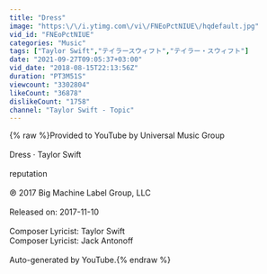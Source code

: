 ```yaml
---
title: "Dress"
image: "https:\/\/i.ytimg.com\/vi\/FNEoPctNIUE\/hqdefault.jpg"
vid_id: "FNEoPctNIUE"
categories: "Music"
tags: ["Taylor Swift","テイラースウィフト","テイラー・スウィフト"]
date: "2021-09-27T09:05:37+03:00"
vid_date: "2018-08-15T22:13:56Z"
duration: "PT3M51S"
viewcount: "3302804"
likeCount: "36878"
dislikeCount: "1758"
channel: "Taylor Swift - Topic"
---
```

{% raw %}Provided to YouTube by Universal Music Group<br /><br />Dress · Taylor Swift<br /><br />reputation<br /><br />℗ 2017 Big Machine Label Group, LLC<br /><br />Released on: 2017-11-10<br /><br />Composer  Lyricist: Taylor Swift<br />Composer  Lyricist: Jack Antonoff<br /><br />Auto-generated by YouTube.{% endraw %}
